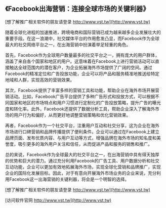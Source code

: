 ## **《Facebook出海营销：连接全球市场的关键利器》**

[想了解推广相关软件的朋友请登录 http://www.vst.tw](http://www.vst.tw)

随着全球化进程的加速推进，跨境电商和国际营销已成为越来越多企业发展壮大的重要手段。在这一浪潮中，社交媒体平台的作用愈发凸显，而Facebook作为全球最大的社交网络平台之一，在出海营销中扮演着举足轻重的角色。

首先，Facebook作为全球用户数量最多的社交平台之一，拥有庞大的用户群体，涵盖了来自各个国家和地区的用户。这意味着在Facebook上进行营销活动可以直接触达全球范围内的潜在客户，为企业拓展海外市场提供了广阔的空间。通过Facebook的精准定位和广告投放功能，企业可以将产品和服务精准地推送给特定地域和人群，实现高效的营销效果。

其次，Facebook提供了丰富多样的营销工具和功能，帮助企业在海外市场开展营销活动。比如，Facebook广告平台提供了多种广告形式和投放方式，可以根据不同国家和地区的市场特点和用户习惯进行定制化的广告投放策略，提升广告的曝光度和转化率。此外，Facebook还提供了数据分析工具，帮助企业深入了解海外市场的用户行为和偏好，从而更好地调整营销策略和优化营销效果。

再者，Facebook作为一个社交平台，注重用户互动和社交分享，这为企业在海外市场进行口碑营销和品牌传播提供了便利条件。企业可以通过在Facebook上建立品牌页面、发布优质内容、与用户互动等方式，增强品牌在海外市场的知名度和美誉度，吸引更多的海外用户关注和信任，从而促进产品和服务的销售和推广。

总的来说，Facebook作为全球最大的社交平台之一，在出海营销中具有得天独厚的优势和巨大的潜力。通过充分利用Facebook的广告工具、用户数据分析和社交互动功能，企业可以更加有效地拓展海外市场，实现全球化营销和品牌推广，实现企业的国际化发展目标。因此，对于有意向开展海外市场业务的企业来说，充分利用Facebook这一出海营销的关键利器，将会是一个明智的选择。

[想了解推广相关软件的朋友请登录 http://www.vst.tw](http://www.vst.tw)


[访问软件官网 http://www.vst.tw](http://www.vst.tw)
